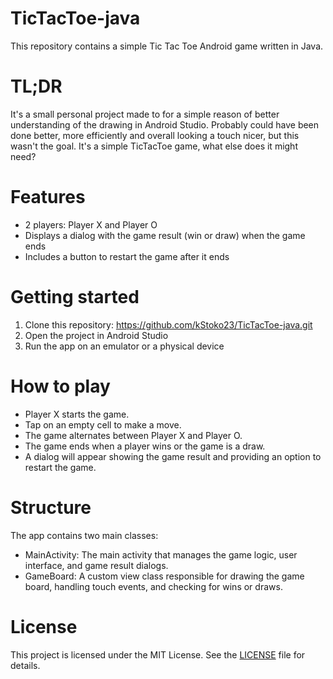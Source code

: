 # TicTacToe-java
This repository contains a simple Tic Tac Toe Android game written in Java.
<!--screenshot-->
# TL;DR
It's a small personal project made to for a simple reason of better understanding of the drawing  in Android Studio. Probably could have been done better, more efficiently and overall looking a touch nicer, but this wasn't the goal. It's a simple TicTacToe game, what else does it might need?

# Features
-    2 players: Player X and Player O
-    Displays a dialog with the game result (win or draw) when the game ends
-    Includes a button to restart the game after it ends
# Getting started
1. Clone this repository: https://github.com/kStoko23/TicTacToe-java.git
2. Open the project in Android Studio
3. Run the app on an emulator or a physical device

# How to play
-    Player X starts the game.
-    Tap on an empty cell to make a move.
-    The game alternates between Player X and Player O.
-   The game ends when a player wins or the game is a draw.
-    A dialog will appear showing the game result and providing an option to restart the game.

# Structure
The app contains two main classes:
-    MainActivity: The main activity that manages the game logic, user interface, and game result dialogs.
-    GameBoard: A custom view class responsible for drawing the game board, handling touch events, and checking for wins or draws.

# License
This project is licensed under the MIT License. See the [LICENSE](/LICENSE) file for details.
